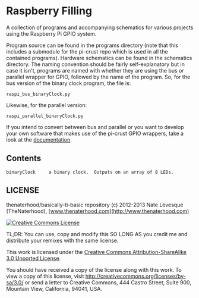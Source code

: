 Raspberry Filling
=============
A collection of programs and accompanying schematics for various projects using the Raspberry Pi GPIO system.

Program source can be found in the programs directory (note that this includes a submodule 
for the pi-crust repo which is used in all the contained programs).  Hardware 
schematics can be found in the schematics directory.  The naming convention 
should be fairly self-explanatory but in case it isn't, programs are named 
with whether they are using the bus or parallel wrapper for GPIO, followed 
by the name of the program.  So, for the bus version of the binary clock program, 
the file is:

	raspi_bus_binaryClock.py
	
Likewise, for the parallel version:

	raspi_parallel_binaryClock.py
	
If you intend to convert between bus and parallel or you want to develop your own 
software that makes use of the pi-crust GPIO wrappers, take a look at the [documentation](https://github.com/thenaterhood/pi-crust/blob/master/README.md).

Contents
------------
	binaryClock		a binary clock.  Outputs on an array of 8 LEDs.


LICENSE
------------

thenaterhood/basically-ti-basic repository (c) 2012-2013 Nate Levesque (TheNaterhood), [www.thenaterhood.com](http://www.thenaterhood.com)

[![Creative Commons License](http://i.creativecommons.org/l/by-sa/3.0/88x31.png)](http://creativecommons.org/licenses/by-sa/3.0/)

TL;DR: You can use, copy and modify this SO LONG AS you credit me and distribute your remixes with the same license.

This work is licensed under the [Creative Commons Attribution-ShareAlike 3.0 Unported License](http://creativecommons.org/licenses/by-sa/3.0/).

You should have received a copy of the license along with this
work. To view a copy of this license, visit http://creativecommons.org/licenses/by-sa/3.0/ or send
a letter to Creative Commons, 444 Castro Street, Suite 900, Mountain View, California, 94041, USA.
